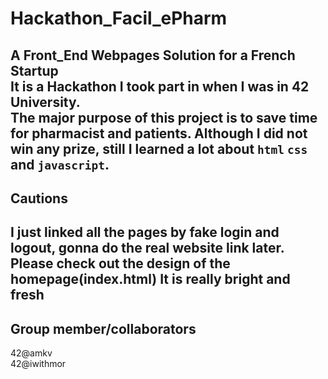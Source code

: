 # Hackathon_Facil_ePharm

A Front_End Webpages Solution for a French Startup  
It is a Hackathon I took part in when I was in 42 University.  
The major purpose of this project is to save time for pharmacist and patients. Although I did not win any prize, still I learned a lot about `html` `css` and `javascript`.
--------------------------------------------------------------------------------------
## Cautions

I just linked all the pages by fake login and logout, gonna do the real website link later.  
Please check out the design of the homepage(index.html) It is really bright and fresh
--------------------------------------------------------------------------------------
## Group member/collaborators

42@amkv   
42@iwithmor
